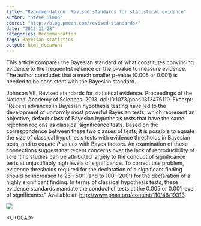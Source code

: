 ```yaml
---
title: "Recommendation: Revised standards for statistical evidence"
author: "Steve Simon"
source: "http://blog.pmean.com/revised-standards/"
date: "2013-11-28"
categories: Recommendation
tags: Bayesian statistics
output: html_document
---
```


This article compares the Bayesian standard of what constitutes
convincing evidence to the frequentist reliance on the p-value to
measure evidence. The author concludes that a much smaller p-value
(0.005 or 0.001) is needed to be consistent with the Bayesian standard.


<!---More--->

Johnson VE. Revised standards for statistical evidence. Proceedings of
the National Academy of Sciences. 2013. doi:10.1073/pnas.1313476110.
Excerpt: "Recent advances in Bayesian hypothesis testing have led to the
development of uniformly most powerful Bayesian tests, which represent
an objective, default class of Bayesian hypothesis tests that have the
same rejection regions as classical significance tests. Based on the
correspondence between these two classes of tests, it is possible to
equate the size of classical hypothesis tests with evidence thresholds
in Bayesian tests, and to equate *P* values with Bayes factors. An
examination of these connections suggest that recent concerns over the
lack of reproducibility of scientific studies can be attributed largely
to the conduct of significance tests at unjustifiably high levels of
significance. To correct this problem, evidence thresholds required for
the declaration of a significant finding should be increased to
25--50:1, and to 100--200:1 for the declaration of a highly significant
finding. In terms of classical hypothesis tests, these evidence
standards mandate the conduct of tests at the 0.005 or 0.001 level of
significance." Available at: <http://www.pnas.org/content/110/48/19313>.

![](http://www.pmean.com/images/images/13/revised-standards01.png)



<U+00A0>



